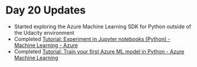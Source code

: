 # Day 20 Updates

- Started exploring the Azure Machine Learning SDK for Python outside of the Udacity environment
- Completed [Tutorial: Experiment in Jupyter notebooks (Python) - Machine Learning - Azure](https://docs.microsoft.com/en-us/azure/machine-learning/tutorial-1st-experiment-sdk-setup)
- Completed [Tutorial: Train your first Azure ML model in Python - Azure Machine Learning](https://docs.microsoft.com/en-us/azure/machine-learning/tutorial-1st-experiment-sdk-train)
